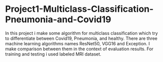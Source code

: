 # Project1-Multiclass-Classification-Pneumonia-and-Covid19
In this project i make some algorithm for multiclass classification which try to differentiate between Covid19, Pneumonia, and healthy. There are three machine learning algorithms names ResNet50, VGG16  and Exception.  I make comparison between them in the context of evaluation results. For training and testing i used labeled MRI dataset.
